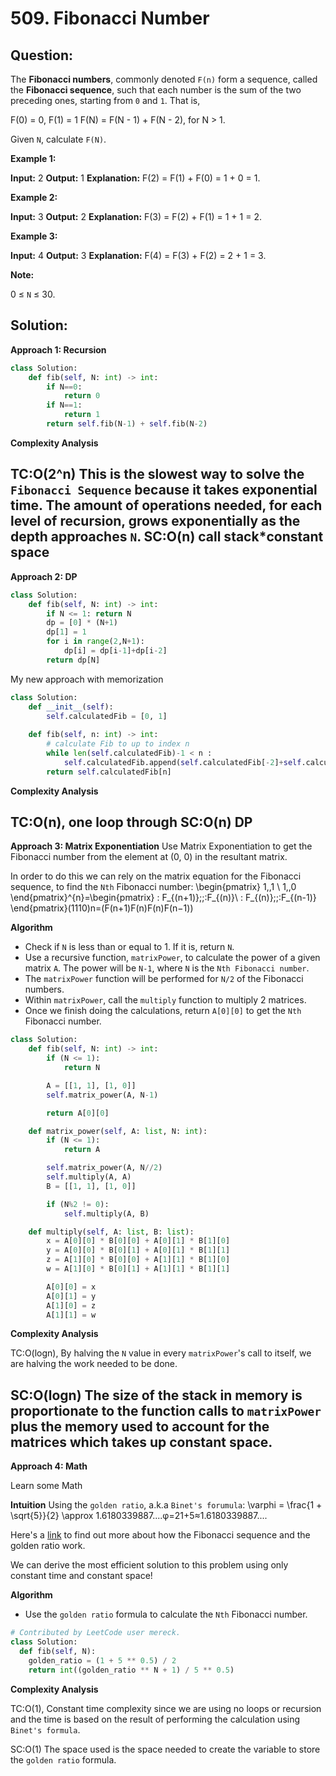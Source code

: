 # 509. Fibonacci Number

  

  

## Question:


The **Fibonacci numbers**, commonly denoted `F(n)` form a sequence, called the **Fibonacci sequence**, such that each number is the sum of the two preceding ones, starting from  `0`  and  `1`. That is,

F(0) = 0,   F(1) = 1
F(N) = F(N - 1) + F(N - 2), for N > 1.

Given  `N`, calculate  `F(N)`.

**Example 1:**

**Input:** 2
**Output:** 1
**Explanation:** F(2) = F(1) + F(0) = 1 + 0 = 1.

**Example 2:**

**Input:** 3
**Output:** 2
**Explanation:** F(3) = F(2) + F(1) = 1 + 1 = 2.

**Example 3:**

**Input:** 4
**Output:** 3
**Explanation:** F(4) = F(3) + F(2) = 2 + 1 = 3.

**Note:**

0 ≤  `N`  ≤ 30.

## Solution:

  

  


**Approach 1: Recursion**

```python
class Solution:
    def fib(self, N: int) -> int:
        if N==0:
            return 0
        if N==1:
            return 1
        return self.fib(N-1) + self.fib(N-2)
```


  

**Complexity Analysis**

TC:O(2^n) This is the slowest way to solve the `Fibonacci Sequence` because it takes exponential time. The amount of operations needed, for each level of recursion, grows exponentially as the depth approaches `N`.
SC:O(n) call stack*constant space
----------
**Approach 2: DP**

```python
class Solution:
    def fib(self, N: int) -> int:
        if N <= 1: return N
        dp = [0] * (N+1)
        dp[1] = 1
        for i in range(2,N+1):
            dp[i] = dp[i-1]+dp[i-2]
        return dp[N]
```
My new approach with memorization
```python
class Solution:
    def __init__(self):
        self.calculatedFib = [0, 1]
        
    def fib(self, n: int) -> int:
        # calculate Fib to up to index n
        while len(self.calculatedFib)-1 < n :
            self.calculatedFib.append(self.calculatedFib[-2]+self.calculatedFib[-1])
        return self.calculatedFib[n]
```


**Complexity Analysis**


TC:O(n), one loop through
SC:O(n) DP
----------
**Approach 3: Matrix Exponentiation**
Use Matrix Exponentiation to get the Fibonacci number from the element at (0, 0) in the resultant matrix.

In order to do this we can rely on the matrix equation for the Fibonacci sequence, to find the  `Nth`  Fibonacci number:  \begin{pmatrix} 1\,\,1 \\ 1\,\,0 \end{pmatrix}^{n}=\begin{pmatrix} \: F_{(n+1)}\;\;\:F_{(n)}\\ \: F_{(n)}\;\;\:F_{(n-1)} \end{pmatrix}(1110​)n=(F(n+1)​F(n)​F(n)​F(n−1)​​)

**Algorithm**

-   Check if  `N`  is less than or equal to 1. If it is, return  `N`.
-   Use a recursive function,  `matrixPower`, to calculate the power of a given matrix  `A`. The power will be  `N-1`, where  `N`  is the  `Nth Fibonacci number`.
-   The  `matrixPower`  function will be performed for  `N/2`  of the Fibonacci numbers.
-   Within  `matrixPower`, call the  `multiply`  function to multiply 2 matrices.
-   Once we finish doing the calculations, return  `A[0][0]`  to get the  `Nth`  Fibonacci number.
```python
class Solution:
    def fib(self, N: int) -> int:
        if (N <= 1):
            return N

        A = [[1, 1], [1, 0]]
        self.matrix_power(A, N-1)

        return A[0][0]

    def matrix_power(self, A: list, N: int):
        if (N <= 1):
            return A

        self.matrix_power(A, N//2)
        self.multiply(A, A)
        B = [[1, 1], [1, 0]]

        if (N%2 != 0):
            self.multiply(A, B)

    def multiply(self, A: list, B: list):
        x = A[0][0] * B[0][0] + A[0][1] * B[1][0]
        y = A[0][0] * B[0][1] + A[0][1] * B[1][1]
        z = A[1][0] * B[0][0] + A[1][1] * B[1][0]
        w = A[1][0] * B[0][1] + A[1][1] * B[1][1]

        A[0][0] = x
        A[0][1] = y
        A[1][0] = z
        A[1][1] = w
```


**Complexity Analysis**

TC:O(logn), By halving the `N` value in every `matrixPower`'s call to itself, we are halving the work needed to be done.

SC:O(logn) The size of the stack in memory is proportionate to the function calls to `matrixPower` plus the memory used to account for the matrices which takes up constant space.
----------
**Approach 4: Math**

Learn some Math

**Intuition**  Using the  `golden ratio`, a.k.a  `Binet's forumula`:  \varphi = \frac{1 + \sqrt{5}}{2} \approx 1.6180339887....φ=21+5​​≈1.6180339887....

Here's a  [link](http://demonstrations.wolfram.com/GeneralizedFibonacciSequenceAndTheGoldenRatio/)  to find out more about how the Fibonacci sequence and the golden ratio work.

We can derive the most efficient solution to this problem using only constant time and constant space!

**Algorithm**

-   Use the  `golden ratio`  formula to calculate the  `Nth`  Fibonacci number.
```python
# Contributed by LeetCode user mereck.
class Solution:
  def fib(self, N):
  	golden_ratio = (1 + 5 ** 0.5) / 2
  	return int((golden_ratio ** N + 1) / 5 ** 0.5)
```


**Complexity Analysis**

TC:O(1), Constant time complexity since we are using no loops or recursion and the time is based on the result of performing the calculation using `Binet's formula`.

SC:O(1) The space used is the space needed to create the variable to store the `golden ratio` formula.

